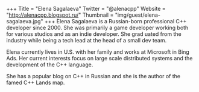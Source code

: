 +++
Title = "Elena Sagalaeva"
Twitter = "@alenacpp"
Website = "http://alenacpp.blogspot.ru/"
Thumbnail = "img/guest/elena-sagalaeva.jpg"
+++
Elena Sagalaeva is a Russian-born professional C++ developer since 2000. She was primarily a game developer working both for various studios and as an indie developer. She grad  uated from the industry while being a tech lead at the head of a small dev team.

Elena currently lives in U.S. with her family and works at Microsoft in Bing Ads. Her current interests focus on large scale distributed systems and the development of the C++ language.

She has a popular blog on C++ in Russian and she is the author of the famed C++ Lands map.